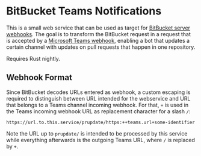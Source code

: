# BitBucket Teams Notifications

This is a small web service that can be used as target for [BitBucket server
webhooks][1]. The goal is to transform the BitBucket request in a request that
is accepted by a [Microsoft Teams webhook][2], enabling a bot that updates a
certain channel with updates on pull requests that happen in one repository.

Requires Rust nightly.

## Webhook Format

Since BitBucket decodes URLs entered as webhook, a custom escaping is required
to distinguish between URL intended for the webservice and URL that belongs to
a Teams channel incoming webhook. For that, `+` is used in the Teams incoming
webhook URL as replacement character for a slash `/`:

```
https://url.to.this.service/prupdate/https:++teams.url+some-identifier
```

Note the URL up to `prupdate/` is intended to be processed by this service
while everything afterwards is the outgoing Teams URL, where `/` is replaced by
`+`.

[1]: https://confluence.atlassian.com/bitbucketserver/event-payload-938025882.html
[2]: https://learn.microsoft.com/en-us/microsoftteams/platform/webhooks-and-connectors/how-to/connectors-using?tabs=cURL
